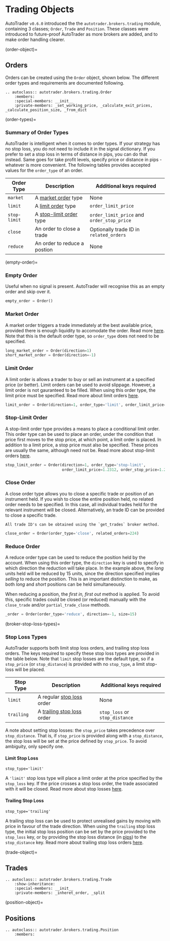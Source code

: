 # Trading Objects

AutoTrader `v0.6.0` introduced the the `autotrader.brokers.trading` module, containing 3 classes; `Order`, `Trade` and 
`Position`. These classes were introduced to future-proof AutoTrader as more brokers are added, and to make order 
handling clearer.


(order-object)=
## Orders
Orders can be created using the `Order` object, shown below. The different order types and requirements are
documented following.

```{eval-rst}
.. autoclass:: autotrader.brokers.trading.Order
    :members:
    :special-members: __init__
    :private-members: _set_working_price, _calculate_exit_prices, _calculate_position_size, _from_dict
```


(order-types)=
### Summary of Order Types

AutoTrader is intelligent when it comes to order types. If your strategy has no stop loss, you do not need to 
include it in the signal dictionary. If you prefer to set a stop loss in terms of distance in pips, you can do 
that instead. Same goes for take profit levels, specify price or distance in pips - whatever is more convenient.
The following tables provides accepted values for the `order_type` of an order.

| Order Type | Description | Additional keys required |
|------------|-------------|--------------------------|
| `market`   | A [market order](https://www.investopedia.com/terms/m/marketorder.asp) type | None |
| `limit` | A [limit order](https://www.investopedia.com/terms/l/limitorder.asp) type | `order_limit_price` |
| `stop-limit` | A [stop-limit order](https://www.investopedia.com/terms/s/stop-limitorder.asp) type | `order_limit_price` and `order_stop_price` |
| `close` | An order to close a trade | Optionally trade ID in `related_orders` |
| `reduce` | An order to reduce a postion | None |


(empty-order)=
### Empty Order
Useful when no signal is present. AutoTrader will recognise this as an empty order and skip over it.

```python
empty_order = Order()
```

### Market Order

A market order triggers a trade immediately at the best available price, provided there is enough liquidity 
to accomodate the order. Read more [here](https://www.investopedia.com/terms/m/marketorder.asp). Note that
this is the default order type, so `order_type` does not need to be specified.

```python
long_market_order = Order(direction=1)
short_market_order = Order(direction=-1)
```

### Limit Order
A limit order is allows a trader to buy or sell an instrument at a specified price (or better). Limit orders can
be used to avoid slippage. However, a limit order is not gauranteed to be filled. When using this order type, the 
limit price must be specified. Read more about limit orders [here](https://www.investopedia.com/terms/l/limitorder.asp).

```python
limit_order = Order(direction=1, order_type='limit', order_limit_price=1.2312)
```

### Stop-Limit Order
A stop-limit order type provides a means to place a conditional limit order. This order type can be used to place an order,
under the condition that price first moves to the stop price, at which point, a limit order is placed. In addition to a limit 
price, a stop price must also be specified. These prices are usually the same, although need not be. Read more about 
stop-limit orders [here](https://www.investopedia.com/terms/s/stop-limitorder.asp).

```python
stop_limit_order = Order(direction=1, order_type='stop-limit', 
                         order_limit_price=1.2312, order_stop_price=1.2300)
```

### Close Order
A close order type allows you to close a specific trade or position of an instrument held. If you wish to close the entire position
held, no related order needs to be specified. In this case, all individual trades held for the relevant instrument will be closed. 
Alternatively, an trade ID can be provided to close a specific trade. 

```{note}
All trade ID's can be obtained using the `get_trades` broker method. 
```

```python
close_order = Order(order_type='close', related_orders=224)
```

### Reduce Order
A reduce order type can be used to reduce the position held by the account. When using this order type, the `direction` key is used
to specify in which direction the reduction will take place. In the example above, the *long* units held will be reduced by 15 units,
since the direction specified implies *selling* to reduce the position. This is an important distinction to make, as both *long* and
*short* positions can be held simultaneously.

When reducing a position, the *first in, first out* method is applied. To avoid this, specific trades could be closed (or reduced) 
manually with the `close_trade` and/or `partial_trade_close` methods.

```py
_order = Order(order_type='reduce', direction=-1, size=15)
```



(broker-stop-loss-types)=
### Stop Loss Types
AutoTrader supports both limit stop loss orders, and trailing stop loss orders. The keys required to specify these stop loss 
types are provided in the table below. Note that `limit` stop losses are the default type, so if a `stop_price` (or 
`stop_distance`) is provided with no `stop_type`, a limit stop-loss will be placed.


| Stop Type | Description | Additional keys required |
|------------|-------------|--------|
| `limit` | A regular [stop loss](https://www.investopedia.com/terms/s/stop-lossorder.asp) order | None |
| `trailing` | A [trailing stop loss](https://www.investopedia.com/terms/t/trailingstop.asp) order | `stop_loss` or `stop_distance` |


A note about setting stop losses: the `stop_price` takes precedence over `stop_distance`. That is, if `stop_price` is 
provided along with a `stop_distance`, the stop loss will be set at the price defined by `stop_price`. To avoid ambiguity, 
only specify one.


#### Limit Stop Loss
`stop_type='limit'`

A `'limit'` stop loss type will place a limit order at the price specified by the `stop_loss` key. If the price crosses a stop loss
order, the trade associated with it will be closed. Read more about stop losses 
[here](https://www.investopedia.com/terms/s/stop-lossorder.asp).

#### Trailing Stop Loss
`stop_type='trailing'`

A trailing stop loss can be used to protect unrealised gains by moving with price in favour of the trade direction. When using the 
`trailing` stop loss type, the initial stop loss position can be set by the price provided to the `stop_loss` key, or by providing
the stop loss distance (in [pips](https://www.investopedia.com/ask/answers/06/pipexplained.asp)) to the `stop_distance` key.
Read more about trailing stop loss orders [here](https://www.investopedia.com/terms/t/trailingstop.asp).




(trade-object)=
## Trades
```{eval-rst}
.. autoclass:: autotrader.brokers.trading.Trade
    :show-inheritance:
    :special-members: __init__
    :private-members: _inheret_order, _split
```


(position-object)=
## Positions
```{eval-rst}
.. autoclass:: autotrader.brokers.trading.Position
    :members:
```